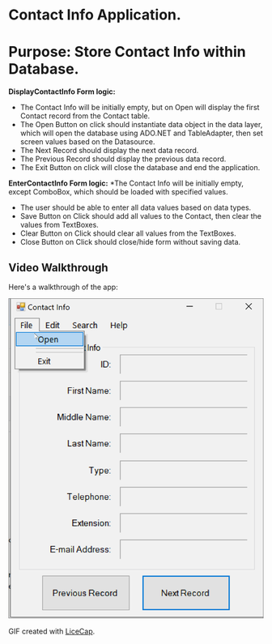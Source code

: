 # Contact Info Application.
# Purpose: Store Contact Info within Database.

**DisplayContactInfo Form logic:**
  * The Contact Info will be initially empty, but on Open will display the first Contact record from the Contact table.
  * The Open Button on click should instantiate data object in the data layer, which will open the database using ADO.NET and TableAdapter, then set screen values based on the Datasource.
  * The Next Record should display the next data record.
  * The Previous Record should display the previous data record.
  * The Exit Button on click will close the database and end the application.
 
**EnterContactInfo Form logic:**
  *The Contact Info will be initially empty, except ComboBox, which should be loaded with specified values.
  * The user should be able to enter all data values based on data types.
  * Save Button on Click should add all values to the Contact, then clear the values from TextBoxes.
  * Clear Button on Click should clear all values from the TextBoxes.
  * Close Button on Click should close/hide form without saving data.
  
  ## Video Walkthrough

Here's a walkthrough of the app:

<img src='walkthrough.gif' title='Video Walkthrough' width='' alt='Video Walkthrough' />

GIF created with [LiceCap](http://www.cockos.com/licecap/).
